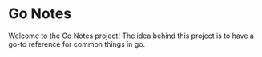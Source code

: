 # Go Notes
Welcome to the Go Notes project! The idea behind this project is to have a go-to reference for common things in go. 
